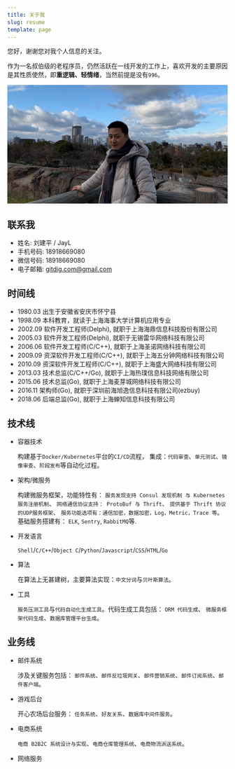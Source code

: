 ```yaml
---
title: 关于我
slug: resume
template: page
---
```


您好，谢谢您对我个人信息的关注。

作为一名叔伯级的老程序员，仍然活跃在一线开发的工作上，喜欢开发的主要原因是其性质使然，即**重逻辑、轻情绪**，当然前提是没有`996`。 

![](../images/jayl.png)

## 联系我

- 姓名: 刘建平 / JayL
- 手机号码: 18918669080
- 微信号码: 18918669080
- 电子邮箱: gitdig.com@gmail.com

## 时间线

- 1980.03 出生于安徽省安庆市怀宁县
- 1998.09 本科教育，就读于上海海事大学计算机应用专业
- 2002.09 软件开发工程师(Delphi), 就职于上海海鼎信息科技股份有限公司
- 2005.03 软件开发工程师(Delphi), 就职于无锡雷华网络科技有限公司
- 2006.06 软件开发工程师(C/C++), 就职于上海圣诺网络科技有限公司
- 2009.09 资深软件开发工程师(C/C++), 就职于上海五分钟网络科技有限公司
- 2010.09 资深软件开发工程师(C/C++), 就职于上海盛大网络科技有限公司
- 2013.03 技术总监(C/C++/Go), 就职于上海热璞信息科技网络有限公司
- 2015.06 技术总监(Go), 就职于上海麦芽城网络科技有限公司
- 2016.11 架构师(Go), 就职于深圳前海旭逸信息科技有限公司(ezbuy)
- 2018.06 后端总监(Go), 就职于上海蝉知信息科技有限公司

## 技术线

- 容器技术
  
  构建基于`Docker/Kubernetes`平台的`CI/CD`流程， 集成：`代码审查`、`单元测试`、`镜像审查`、`阶段发布`等自动化过程。

- 架构/微服务

  构建微服务框架，功能特性有： 
  `服务发现支持 Consul 发现机制 与 Kubernetes 服务注册机制`、
  `网络通信协议支持： ProtoBuf 与 Thrift`、
  `提供基于 Thrift 协议的UDP服务框架`、
  `服务功能选项有：通信加密，数据加密，Log，Metric，Trace 等`。
  基础服务搭建有： `ELK`, `Sentry`, `RabbitMQ`等.

- 开发语言

  `Shell`/`C/C++`/`Object C`/`Python`/`Javascript`/`CSS`/`HTML`/`Go`

- 算法

  在算法上无甚建树，主要算法实现：`中文分词`与`贝叶斯算法`。

- 工具

  `服务压测工具`与`代码自动化生成工具`。代码生成工具包括： `ORM 代码生成`、 `微服务框架代码生成`、`数据库管理平台生成`。

## 业务线

- 邮件系统
  
  涉及关键服务包括： `邮件系统`、`邮件反垃圾网关`、`邮件营销系统`、`邮件订阅系统`、`邮件客户端`。

- 游戏后台

  开心农场后台服务： `任务系统`、`好友关系`、`数据库中间件服务`。

- 电商系统
  
  `电商 B2B2C 系统设计与实现`、`电商仓库管理系统`、`电商物流派送系统`。

- 网络服务



